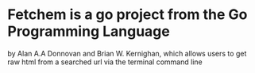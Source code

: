 # Fetchem is a go project from the Go Programming Language 
by Alan A.A Donnovan and Brian W. Kernighan, which allows users to get raw html
from a searched url via the terminal command line
